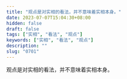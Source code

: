 ```yaml
---
title: "观点是对实相的看法，并不意味着实相本身。"
date: 2023-07-07T15:04:30+08:00
hidden: false
draft: false
tags: ["实相", "看法", "观点"]
keywords: ["实相", "看法", "观点"]
description: ""
slug: "0701"
---
```


观点是对实相的看法，并不意味着实相本身。